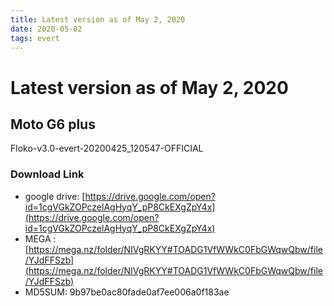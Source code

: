 ```yaml
---
title: Latest version as of May 2, 2020
date: 2020-05-02
tags: evert
---
```


# Latest version as of May 2, 2020

## Moto G6 plus

Floko-v3.0-evert-20200425_120547-OFFICIAL

### Download Link
- google drive: [https://drive.google.com/open?id=1cgVGkZOPczelAgHyqY_pP8CkEXgZpY4x](https://drive.google.com/open?id=1cgVGkZOPczelAgHyqY_pP8CkEXgZpY4x)
- MEGA : [https://mega.nz/folder/NIVgRKYY#TOADG1VfWWkC0FbGWqwQbw/file/YJdFFSzb](https://mega.nz/folder/NIVgRKYY#TOADG1VfWWkC0FbGWqwQbw/file/YJdFFSzb)
- MD5SUM: 9b97be0ac80fade0af7ee006a0f183ae